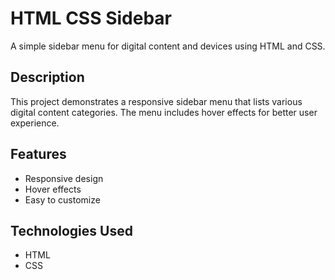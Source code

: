 # HTML CSS Sidebar

A simple sidebar menu for digital content and devices using HTML and CSS.

## Description

This project demonstrates a responsive sidebar menu that lists various digital content categories. The menu includes hover effects for better user experience.

## Features

- Responsive design
- Hover effects
- Easy to customize

## Technologies Used

- HTML
- CSS
